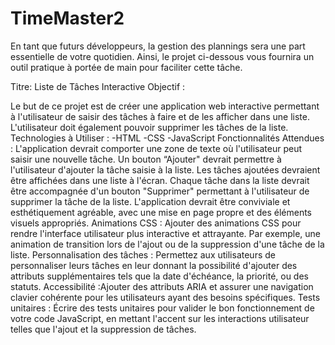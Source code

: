 # TimeMaster2
En tant que futurs développeurs, la gestion des plannings sera une part essentielle de votre quotidien. Ainsi, le projet ci-dessous vous fournira un outil pratique à portée de main pour faciliter cette tâche.

Titre: Liste de Tâches Interactive
Objectif :

  Le but de ce projet est de créer une application web interactive permettant à l'utilisateur de saisir des     tâches à faire et de les afficher dans une liste. L'utilisateur doit également pouvoir supprimer les tâches   de la liste.
Technologies à Utiliser :
 -HTML
 -CSS
 -JavaScript
Fonctionnalités Attendues :
  L'application devrait comporter une zone de texte où l'utilisateur peut saisir une nouvelle tâche.
  Un bouton “Ajouter" devrait permettre à l'utilisateur d'ajouter la tâche saisie à la liste.
  Les tâches ajoutées devraient être affichées dans une liste à l'écran.
  Chaque tâche dans la liste devrait être accompagnée d'un bouton "Supprimer" permettant à l'utilisateur de     supprimer la tâche de la liste.
  L'application devrait être conviviale et esthétiquement agréable, avec une mise en page propre et des         éléments visuels appropriés.
Animations CSS : Ajouter des animations CSS pour rendre l'interface utilisateur plus interactive et         attrayante. Par exemple, une animation de transition lors de l'ajout ou de la suppression d'une tâche de la liste.
Personnalisation des tâches : Permettez aux utilisateurs de personnaliser leurs tâches en leur donnant la   possibilité d'ajouter des attributs supplémentaires tels que la date d'échéance, la priorité, ou des statuts.
Accessibilité :Ajouter des attributs ARIA et assurer une navigation clavier cohérente pour les utilisateurs ayant des besoins spécifiques.
Tests unitaires : Écrire des tests unitaires pour valider le bon fonctionnement de votre code JavaScript, en mettant l'accent sur les interactions utilisateur telles que l'ajout et la suppression de tâches.
